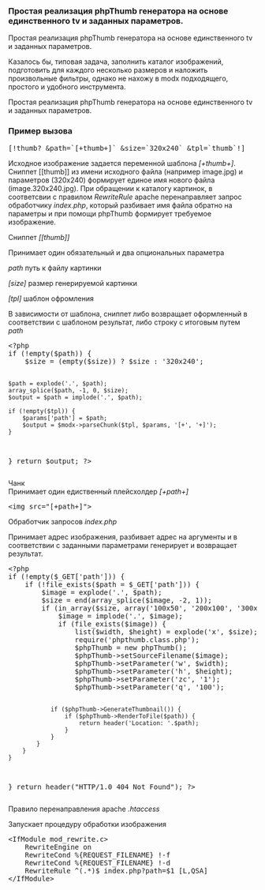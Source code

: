 
<meta http-equiv="Content-Type" content="text/html; charset=utf-8">
<h3>Простая реализация phpThumb генератора на основе единственного tv и заданных параметров. </h3>
Простая реализация phpThumb генератора на основе единственного tv и заданных параметров.
<p>Казалось бы, типовая задача, заполнить каталог изображений, подготовить для каждого несколько размеров и наложить произвольные фильтры, однако не нахожу в <span class="text-bold">modx</span> подходящего, простого и удобного инструмента.</p>
<p>Простая реализация phpThumb генератора на основе единственного tv и заданных параметров.</p>
<h3 class="sub-header text-bold">Пример вызова</h3>
<pre class="brush: php;">
[!thumb? &path=`[+thumb+]` &size=`320x240` &tpl=`thumb`!]
</pre>
<p>Исходное изображение задается переменной шаблона <i>[+thumb+]</i>. Сниппет [[thumb]] из имени исходного файла (например image.jpg) и параметров (320x240) формирует единое имя нового файла (image.320x240.jpg). При обращении к каталогу картинок, в соответсвии с правилом <i>RewriteRule</i> apache перенаправляет запрос обработчику <i>index.php</i>, который разбивает имя файла обратно на параметры и при помощи phpThumb формирует требуемое изображение.</p>
<p><span class="text-bold">Сниппет <i>[[thumb]]</i></span></p>
<p>Принимает один обязательный и два опциональных параметра</p>
<p><i>path</i> путь к файлу картинки</p>
<p><i>[size]</i> размер генерируемой картинки</p>
<p><i>[tpl]</i> шаблон офромления</p>
<p>В зависимости от шаблона, сниппет либо возвращает оформленный в соответствии с шаблоном результат, либо строку с итоговым путем <i>path</i></p>
<pre class="brush: php;">
&lt;?php
if (!empty($path)) {
	$size = (empty($size)) ? $size : '320x240';

	$path = explode('.', $path);
	array_splice($path, -1, 0, $size);
	$output = $path = implode('.', $path);

	if (!empty($tpl)) {
		$params['path'] = $path;
		$output = $modx->parseChunk($tpl, $params, '[+', '+]');
	}
}
return $output;
?>
</pre>
<p><span class="text-bold">Чанк <i></i></span><br>
Принимает один едиственный плейсхолдер <i>[+path+]</i></p>
<pre class="brush: php;">
&lt;img src="[+path+]"&gt;
</pre>
<p><span class="text-bold">Обработчик запросов <i>index.php</i></span></p>
<p>Принимает адрес изображения, разбивает адрес на аргументы и в соответствии с заданными параметрами генерирует и возвращает результат.</p>
<pre class="brush: php;">
&lt;?php
if (!empty($_GET['path'])) {
	if (!file_exists($path = $_GET['path'])) {
		$image = explode('.', $path);
		$size = end(array_splice($image, -2, 1));
		if (in_array($size, array('100x50', '200x100', '300x150'))) {
			$image = implode('.', $image);
			if (file_exists($image)) {
				list($width, $height) = explode('x', $size);
				require('phpthumb.class.php');
				$phpThumb = new phpThumb();
				$phpThumb->setSourceFilename($image);
				$phpThumb->setParameter('w', $width);
				$phpThumb->setParameter('h', $height);
				$phpThumb->setParameter('zc', '1');
				$phpThumb->setParameter('q', '100');

				if ($phpThumb->GenerateThumbnail()) {
					if ($phpThumb->RenderToFile($path)) {
						return header('Location: '.$path);
					}
				}
			}
		}
	}
}
return header("HTTP/1.0 404 Not Found");
?>
</pre>
<p><span class="text-bold">Правило перенаправления apache <i>.htaccess</i></span></p>
<p>Запускает процедуру обработки изображения</p>
<pre class="brush: php;">
&lt;IfModule mod_rewrite.c&gt;
	RewriteEngine on
	RewriteCond %{REQUEST_FILENAME} !-f
	RewriteCond %{REQUEST_FILENAME} !-d
	RewriteRule ^(.*)$ index.php?path=$1 [L,QSA]
&lt;/IfModule&gt;
</pre>